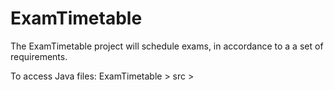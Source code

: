 ExamTimetable
=============
The ExamTimetable project will schedule exams, in accordance to a a set of requirements.

To access Java files:
ExamTimetable > src > 
